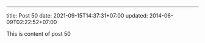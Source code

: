 ---
title: Post 50
date: 2021-09-15T14:37:31+07:00
updated: 2014-06-09T02:22:52+07:00

This is content of post 50